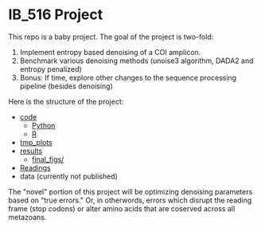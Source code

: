 # IB_516 Project

This repo is a baby project. The goal of the project is two-fold:

1. Implement entropy based denoising of a COI amplicon.
2. Benchmark various denoising methods (unoise3 algorithm, DADA2 and entropy penalized)
3. Bonus: If time, explore other changes to the sequence processing pipeline (besides denoising)

Here is the structure of the project:

* [code](/code/)
  * [Python](/code/Python/)
  * [R](/code/R/)
* [tmp_plots](/tmp_plots/)
* [results](/results/)
  * [final_figs/](results/final_figs)
* [Readings](/Readings)
* data (currently not published)

The "novel" portion of this project will be optimizing denoising parameters based on "true errors." Or, in otherwords, errors which disrupt the reading frame (stop codons) or alter amino acids that are coserved across all metazoans.

